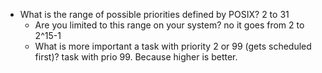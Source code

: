 - What is the range of possible priorities defined by POSIX? 2 to 31
  - Are you limited to this range on your system? no it goes from 2 to 2^15-1
  - What is more important a task with priority 2 or 99 (gets scheduled first)? task with prio 99. Because higher is better.